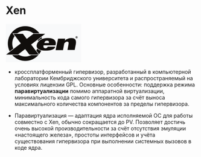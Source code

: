 #  Xen
![Xen](lec4_58_ris_1.png)
* кроссплатформенный гипервизор, разработанный в компьютерной лаборатории Кембриджского университета и распространяемый на условиях лицензии GPL. Основные особенности: поддержка режима **паравиртуализации** помимо аппаратной виртуализации, минимальность кода самого гипервизора за счёт выноса максимального количества компонентов за пределы гипервизора.

* Паравиртуализация — адаптация ядра исполняемой ОС для работы совместно с Xen, обычно сокращается до PV. Позволяет достичь очень высокой производительности за счёт отсутствия эмуляции «настоящего железа», простоты интерфейсов и учёта существования гипервизора при выполнении системных вызовов в коде ядра.
